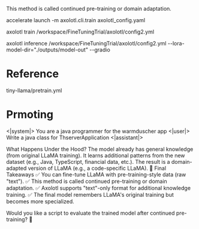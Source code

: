This method is called continued pre-training or domain adaptation.


accelerate launch -m axolotl.cli.train axolotl_config.yaml



axolotl train /workspace/FineTuningTrial/axolotl/config2.yml

axolotl inference /workspace/FineTuningTrial/axolotl/config2.yml --lora-model-dir="./outputs/model-out" --gradio

# Reference
tiny-llama/pretrain.yml


# Prmoting
<|system|>
You are a java programmer for the warmduscher app</s>
<|user|>
Write a java class for ThserverApplication </s>
<|assistant|>



What Happens Under the Hood?
The model already has general knowledge (from original LLaMA training).
It learns additional patterns from the new dataset (e.g., Java, TypeScript, financial data, etc.).
The result is a domain-adapted version of LLaMA (e.g., a code-specific LLaMA).
🚀 Final Takeaways
✅ You can fine-tune LLaMA with pre-training-style data (raw "text").
✅ This method is called continued pre-training or domain adaptation.
✅ Axolotl supports "text"-only format for additional knowledge training.
✅ The final model remembers LLaMA's original training but becomes more specialized.

Would you like a script to evaluate the trained model after continued pre-training? 🚀